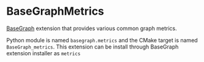 # BaseGraphMetrics
[BaseGraph] extension that provides various common graph metrics.

Python module is named `basegraph.metrics` and the CMake target is named `BaseGraph_metrics`. This extension can be install through BaseGraph extension installer as `metrics`

[BaseGraph]: https://github.com/antoineallard/base_graph
